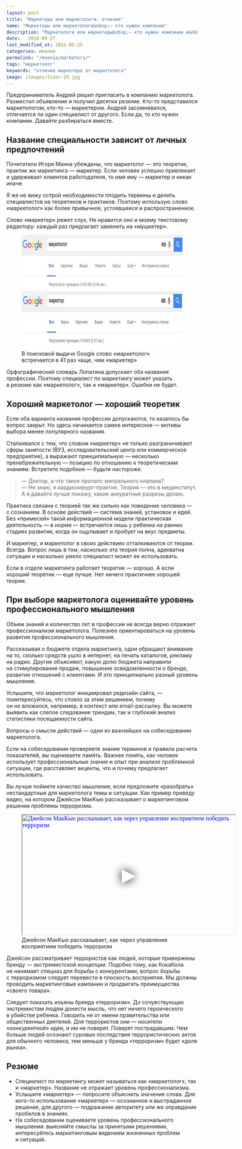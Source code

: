 ```yaml
---
layout: post
title: "Маркетеры или маркетологи: отличия"
name: "Маркетеры или маркетологи&nbsp;— кто нужен компании"
description: "Маркетологи или маркетеры&nbsp;— кто нужен компании и&nbsp;на&nbsp;что обратить внимание при выборе сильного специалиста по&nbsp;маркетингу."
date:   2016-09-27
last_modified_at: 2021-05-25
categories: мнение
permalink: "/mnenie/marketers/"
tags: "маркетолог"
keywords: "отличия маркетера от маркетолога"
image: /images/tizer-29.jpg
---
```


<p>Предприниматель Андрей решил пригласить в&nbsp;компанию маркетолога. Разместил объявление и&nbsp;получил десятки резюме. Кто-то представился маркетологом, кто-то&nbsp;— маркетером. Андрей засомневался, отличается&nbsp;ли один специалист от&nbsp;другого. Если&nbsp;да, то&nbsp;кто нужен компании. Давайте разбираться вместе.</p><!--more-->
<h2>Название специальности зависит от&nbsp;личных предпочтений</h2>
<p>Почитатели Игоря Манна убеждены, что маркетолог&nbsp;— это теоретик, практик&nbsp;же маркетинга&nbsp;— маркетер. Если человек успешно привлекает и&nbsp;удерживает клиентов работодателя, то&nbsp;имя ему&nbsp;— маркетер и&nbsp;никак иначе.</p>
<p>Я&nbsp;же не&nbsp;вижу острой необходимости плодить термины и&nbsp;делить специалистов на&nbsp;теоретиков и&nbsp;практиков. Поэтому использую слово «маркетолог» как более привычное, устоявшееся и&nbsp;распространенное.</p>
<p>Слово «маркетер» режет слух. Не&nbsp;нравится оно и&nbsp;моему текстовому редактору: каждый раз предлагает заменить на&nbsp;«мушкетер».</p>

<figure><img src="/images/marketer1.jpg" alt="в поисковой выдаче Google слово «маркетолог» встречается в 41 раз чаще, чем «маркетер»" width="695" height="301" class="img-responsive" />
<figcaption>
	В&nbsp;поисковой выдаче Google слово «маркетолог» встречается в&nbsp;41&nbsp;раз чаще, чем «маркетер»
</figcaption>
</figure>

<p>Орфографический словарь Лопатина допускает оба названия профессии. Поэтому специалист по&nbsp;маркетингу может указать в&nbsp;резюме как «маркетолог», так и&nbsp;«маркетер». Ошибки не&nbsp;будет.</p>
<h2>Хороший маркетолог&nbsp;— хороший теоретик</h2>
<p>Если оба варианта названия профессии допускаются, то&nbsp;казалось&nbsp;бы вопрос закрыт. Но&nbsp;здесь начинается самое интересное&nbsp;— мотивы выбора менее популярного названия.</p>
<p>Сталкивался с&nbsp;тем, что словом «маркетер» не&nbsp;только разграничивают сферы занятости (ВУЗ, исследовательский центр или коммерческое предприятие), а&nbsp;выражают принципиальную&nbsp;— несколько пренебрежительную&nbsp;— позицию по&nbsp;отношению к&nbsp;теоретическим знаниям. Встретите подобное&nbsp;— будьте настороже.</p>
<blockquote>
	<p>—&nbsp;Доктор, а&nbsp;что такое пролапс митрального клапана?<br/>
 —&nbsp;Не&nbsp;знаю, я&nbsp;кардиохирург-практик. Теория&nbsp;— это в&nbsp;мединститут. А&nbsp;я&nbsp;давайте лучше покажу, какие аккуратные разрезы делаю.
	</p>
 </blockquote>
<p>Практика связана с&nbsp;теорией так&nbsp;же сильно как поведение человека&nbsp;— с&nbsp;сознанием. В&nbsp;основе действий&nbsp;— система знаний, установок и&nbsp;идей. Без «примесей» такой информационной модели практическая деятельность&nbsp;— в&nbsp;норме&nbsp;— встречается лишь у&nbsp;ребенка на&nbsp;ранних стадиях развития, когда он&nbsp;ощупывает и&nbsp;пробует на&nbsp;вкус предметы.</p>
<p>И&nbsp;маркетер, и&nbsp;маркетолог в&nbsp;своих действиях отталкиваются от&nbsp;теории. Всегда. Вопрос лишь в&nbsp;том, насколько эта теория полна, адекватна ситуации и&nbsp;насколько умело специалист может ее&nbsp;использовать.</p>
<p>Если в&nbsp;отделе маркетинга работает теоретик&nbsp;— хорошо. А&nbsp;если хороший теоретик&nbsp;— еще лучше. Нет ничего практичнее хорошей теории.</p>
<h2>При выборе маркетолога оценивайте уровень профессионального мышления</h2>
<p>Объем знаний и&nbsp;количество лет в&nbsp;профессии не&nbsp;всегда верно отражает профессионализм маркетолога. Полезнее ориентироваться на&nbsp;уровень развития профессионального мышления.</p>
<p>Рассказывая о&nbsp;бюджете отдела маркетинга, одни обращают внимание на&nbsp;то, сколько средств ушло в&nbsp;интернет, на&nbsp;печать каталогов, рекламу на&nbsp;радио. Другие объясняют, какую долю бюджета направили на&nbsp;стимулирование продаж, повышение осведомленности о&nbsp;бренде, развитие отношений с&nbsp;клиентами. И&nbsp;это принципиально разный уровень мышления.</p>
<p>Услышите, что маркетолог инициировал редизайн сайта,&nbsp;— поинтересуйтесь, что стояло за&nbsp;этим решением, почему он&nbsp;не&nbsp;вложился, например, в&nbsp;контекст или email-рассылку. Вы&nbsp;можете выявить как слепое следование трендам, так и&nbsp;глубокий анализ статистики посещаемости сайта.</p>
<div class="hip">Вопросы о&nbsp;смысле действий&nbsp;— одни из&nbsp;важнейших на&nbsp;собеседовании маркетолога.</div>
<p>Если на&nbsp;собеседовании проверяете знание терминов и&nbsp;правила расчета показателей, вы&nbsp;оцениваете память. Важнее понять, как человек использует профессиональные знания и&nbsp;опыт при анализе проблемной ситуации, где расставляет акценты, что и&nbsp;почему предлагает использовать.</p>
<p>Вы&nbsp;лучше поймете качество мышления, если предложите «разобрать» нестандартные для маркетолога темы и&nbsp;ситуации. Как пример приведу видео, на&nbsp;котором Джейсон МакКью рассказывает о&nbsp;маркетинговом решении проблемы терроризма.</p>
<figure>
<div class="video">
<iframe class="has-ratio"
                                   width="560"
                                   height="315"
                                   src="https://www.youtube-nocookie.com/embed/3F2jACWwKdU"
                                   srcdoc="<style>*{padding:0;margin:0;overflow:hidden}html,body{height:100%}img,span{position:absolute;width:100%;top:0;bottom:0;margin:auto}span{height:1.5em;text-align:center;font:48px/1.5 sans-serif;color:white;text-shadow:0 0 0.5em black}</style><a href=https://www.youtube-nocookie.com/embed/3F2jACWwKdU?autoplay=1><img src=https://res.cloudinary.com/bartoshevich/image/upload/f_auto,q_auto/v1622206215/video/pic/youtu.be-3F2jACWwKdU.jpg alt='Джейсон МакКью рассказывает, как через управление восприятием победить терроризм'><span>▶</span></a>"
                                   allow="accelerometer; autoplay; encrypted-media; gyroscope; picture-in-picture"
                                   allowfullscreen
                                   title="Джейсон МакКью рассказывает, как через управление восприятием победить терроризм "    >
                                   </iframe>
								</div>
								<figcaption>
Джейсон МакКью рассказывает, как через управление восприятием победить терроризм
</figcaption>
</figure>

<p>Джейсон рассматривает террористов как людей, которые привержены бренду&nbsp;— экстремистской концепции. Подобно тому, как КокаКола не&nbsp;нанимает спецназ для борьбы с&nbsp;конкурентами, вопрос борьбы с&nbsp;терроризмом следует перевести в&nbsp;плоскость восприятия. Мы&nbsp;должны проводить маркетинговые кампании и&nbsp;продвигать преимущества «своего товара».</p>
<p>Следует показать изъяны бренда «терроризм». До&nbsp;сочувствующих экстремистам людям донести мысль, что нет ничего героического в&nbsp;убийстве ребенка. Говорить не&nbsp;от&nbsp;имени правительства или общественных деятелей. Для террористов они&nbsp;— носители «конкурентной» идеи, и&nbsp;им&nbsp;не&nbsp;поверят. Поверят пострадавшим. Чем больше людей осознают суровые последствия террористических актов для обычного человека, тем меньше у&nbsp;бренда «терроризм» будет «доля рынка».</p>
<div class="markedfield">
<h2>Резюме</h2>
<ul>
	<li>Специалист по&nbsp;маркетингу может называться как «маркетолог», так и&nbsp;«маркетер». Название не&nbsp;отражает уровень профессионализма.</li>
	<li>Услышите «маркетер»&nbsp;— попросите объяснить значение слова. Для кого-то использование «маркетер»&nbsp;— осознанное и&nbsp;выстраданное решение, для другого&nbsp;— подражание авторитету или&nbsp;же оправдание пробелов в&nbsp;знаниях.</li>
	<li>На&nbsp;собеседовании оцениваете уровень профессионального мышления: выясняйте смыслы за&nbsp;принятыми решениями, интересуйтесь маркетинговым видением жизненных проблем и&nbsp;ситуаций.</li>
 </ul>
 </div>
